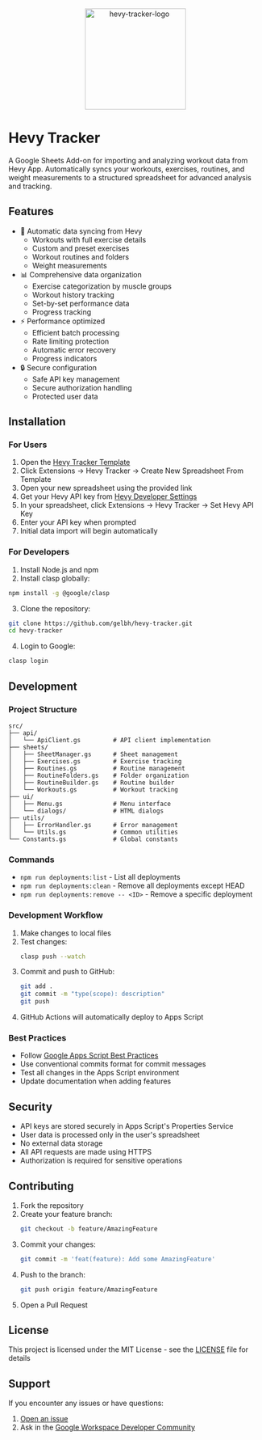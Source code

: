 <p align="center">
  <img src="https://github.com/user-attachments/assets/453f832f-77aa-4306-832f-fae72623e741" alt="hevy-tracker-logo" width="200" style="max-width: 50%; margin-top: 20px;" />
</p>

# Hevy Tracker

A Google Sheets Add-on for importing and analyzing workout data from Hevy App. Automatically syncs your workouts, exercises, routines, and weight measurements to a structured spreadsheet for advanced analysis and tracking.

## Features

- 🔄 Automatic data syncing from Hevy
  - Workouts with full exercise details
  - Custom and preset exercises
  - Workout routines and folders
  - Weight measurements
- 📊 Comprehensive data organization
  - Exercise categorization by muscle groups
  - Workout history tracking
  - Set-by-set performance data
  - Progress tracking
- ⚡ Performance optimized
  - Efficient batch processing
  - Rate limiting protection
  - Automatic error recovery
  - Progress indicators
- 🔒 Secure configuration
  - Safe API key management
  - Secure authorization handling
  - Protected user data

## Installation

### For Users

1. Open the [Hevy Tracker Template](https://docs.google.com/spreadsheets/d/1i0g1h1oBrwrw-L4-BW0YUHeZ50UATcehNrg2azkcyXk/)
2. Click Extensions → Hevy Tracker → Create New Spreadsheet From Template
3. Open your new spreadsheet using the provided link
4. Get your Hevy API key from [Hevy Developer Settings](https://hevy.com/settings?developer)
5. In your spreadsheet, click Extensions → Hevy Tracker → Set Hevy API Key
6. Enter your API key when prompted
7. Initial data import will begin automatically

### For Developers

1. Install Node.js and npm
2. Install clasp globally:

```bash
npm install -g @google/clasp
```

3. Clone the repository:

```bash
git clone https://github.com/gelbh/hevy-tracker.git
cd hevy-tracker
```

4. Login to Google:

```bash
clasp login
```

## Development

### Project Structure

```
src/
├── api/
│   └── ApiClient.gs         # API client implementation
├── sheets/
│   ├── SheetManager.gs      # Sheet management
│   ├── Exercises.gs         # Exercise tracking
│   ├── Routines.gs          # Routine management
│   ├── RoutineFolders.gs    # Folder organization
│   ├── RoutineBuilder.gs    # Routine builder
│   └── Workouts.gs          # Workout tracking
├── ui/
│   ├── Menu.gs              # Menu interface
│   └── dialogs/             # HTML dialogs
├── utils/
│   ├── ErrorHandler.gs      # Error management
│   └── Utils.gs             # Common utilities
└── Constants.gs             # Global constants
```

### Commands

- `npm run deployments:list` - List all deployments
- `npm run deployments:clean` - Remove all deployments except HEAD
- `npm run deployments:remove -- <ID>` - Remove a specific deployment

### Development Workflow

1. Make changes to local files
2. Test changes:
   ```bash
   clasp push --watch
   ```
3. Commit and push to GitHub:
   ```bash
   git add .
   git commit -m "type(scope): description"
   git push
   ```
4. GitHub Actions will automatically deploy to Apps Script

### Best Practices

- Follow [Google Apps Script Best Practices](https://developers.google.com/apps-script/practices)
- Use conventional commits format for commit messages
- Test all changes in the Apps Script environment
- Update documentation when adding features

## Security

- API keys are stored securely in Apps Script's Properties Service
- User data is processed only in the user's spreadsheet
- No external data storage
- All API requests are made using HTTPS
- Authorization is required for sensitive operations

## Contributing

1. Fork the repository
2. Create your feature branch:
   ```bash
   git checkout -b feature/AmazingFeature
   ```
3. Commit your changes:
   ```bash
   git commit -m 'feat(feature): Add some AmazingFeature'
   ```
4. Push to the branch:
   ```bash
   git push origin feature/AmazingFeature
   ```
5. Open a Pull Request

## License

This project is licensed under the MIT License - see the [LICENSE](LICENSE) file for details

## Support

If you encounter any issues or have questions:

1. [Open an issue](https://github.com/gelbh/hevy-tracker/issues)
2. Ask in the [Google Workspace Developer Community](https://developers.google.com/apps-script/community)
